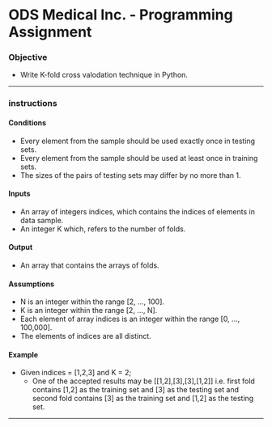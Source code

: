 # ODS Medical Inc. - Programming Assignment

### Objective
- Write K-fold cross valodation technique in Python.
-------------------------------------------------------------------------------------------

### instructions

#### Conditions
- Every element from the sample should be used exactly once in testing sets.
- Every element from the sample should be used at least once in training sets.
- The sizes of the pairs of testing sets may differ by no more than 1.

#### Inputs
- An array of integers indices, which contains the indices of elements in data sample.
- An integer K which, refers to the number of folds.

#### Output
- An array that contains the arrays of folds.

#### Assumptions
- N is an integer within the range [2, ..., 100].
- K is an integer within the range [2, ..., N].
- Each element of array indices is an integer within the range [0, ..., 100,000].
- The elements of indices are all distinct.

#### Example
- Given indices = [1,2,3] and K = 2;
    - One of the accepted results may be [[1,2],[3],[3],[1,2]]
i.e. first fold contains [1,2] as the training set and [3] as the testing set and second fold contains [3] as the training set and [1,2] as the testing set.
-------------------------------------------------------------------------------------------


